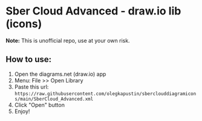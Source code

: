 # Sber Cloud Advanced - draw.io lib (icons)

**Note:** This is unofficial repo, use at your own risk.

## How to use:

1. Open the diagrams.net (draw.io) app
2. Menu: File >> Open Library
3. Paste this url: `https://raw.githubusercontent.com/olegkapustin/sberclouddiagramicons/main/SberCloud_Advanced.xml`
4. Click "Open" button
5. Enjoy!
